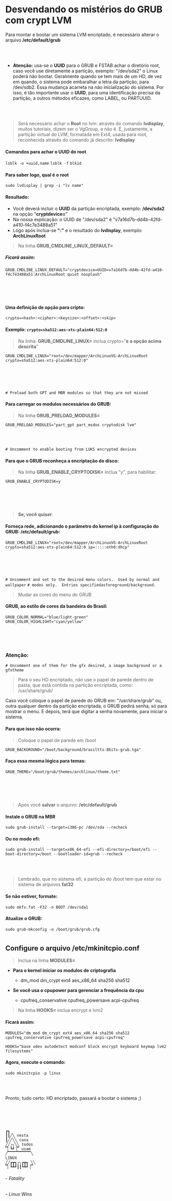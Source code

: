 # Desvendando os mistérios do GRUB com crypt LVM

Para montar e bootar um sistema LVM encriptado, é necessário alterar o arquivo **/etc/default/grub**
    
<br></br>

- **Atenção:** usa-se o **UUID** para o GRUB e FSTAB achar o diretório root, caso você use diretamente a partição, exemplo: "/dev/sda2" o Linux poderá não bootar. Geralmente quando se tem mais de um HD, de vez em quando, o sistema pode embaralhar a letra da partição, para /dev/sdb2. Essa mudança acarreta na não inicialização do sistema. Por isso, é tão importante usar o **UUID**, para uma identificação precisa da partição, a outros métodos eficazes, como LABEL, ou PARTUUID.

<br></br>

> Será necessário achar o **Root** no lvm: através do comando **lvdisplay**, muitos tutoriais, dizem ser o VgGroup, e não é. É, justamente, a partição virtual do LVM, formatada em Ext4, usada para root, reconhecida através do comando já descrito: **lvdisplay**

#### Comandos para achar o UUID do root

`lsblk -o +uuid,name`
`lsblk -f`
`blkid`

#### Para saber logo, qual é o root
`sudo lvdisplay | grep -i "lv name"`

#### Resultado:

- Você deverá incluir o **UUID** da partição encriptada, exemplo: **/dev/sda2** na opção "**cryptdevice=**"
- Na nossa explicação: o UUID de "/dev/sda2" é "v7a16d7b-dd4b-42fd-a410-f4c7e3488a51"
- Logo após inclua-se **":"** e o resultado do **lvdisplay**, exemplo: **ArchLinuxRoot**

> Na linha **GRUB_CMDLINE_LINUX_DEFAULT=**

##### Ficará assim:

````
GRUB_CMDLINE_LINUX_DEFAULT="cryptdevice=UUID=v7a16d7b-dd4b-42fd-a410-f4c7e3488a51:ArchLinuxRoot quiet nosplash"
````

<br></br>

#
#### Uma definição de opção para cripto:

    crypto=<hash>:<cipher>:<keysize>:<offset>:<skip>

#### Exemplo: `crypto=sha512:aes-xts-plain64:512:0`

> Na linha: **GRUB_CMDLINE_LINUX=** inclua crypto="**e a opção acima descrita**"

    GRUB_CMDLINE_LINUX="root=/dev/mapper/ArchLinuxVG-ArchLinuxRoot crypto=sha512:aes-xts-plain64:512:0"

<br></br>

#
`# Preload both GPT and MBR modules so that they are not missed`

#### Para carregar os modulos necessários do GRUB:

> Na linha **GRUB_PRELOAD_MODULES=**

    GRUB_PRELOAD_MODULES="part_gpt part_msdos cryptodisk lvm"

<br></br>


`# Uncomment to enable booting from LUKS encrypted devices`

#### Para que o GRUB reconheça a encriptação do disco:

> Na linha **GRUB_ENABLE_CRYPTODISK=** inclua "y", para habilitar:

    GRUB_ENABLE_CRYPTODISK=y

<br></br>

#
> **Se, você quiser**:

#### Forneça rede, adicionando o parâmetro do kernel ip à configuração do GRUB: /etc/default/grub:

    GRUB_CMDLINE_LINUX="root=/dev/mapper/ArchLinuxVG-ArchLinuxRoot crypto=sha512:aes-xts-plain64:512:0 ip=:::::eth0:dhcp"

<br></br>

#
`# Uncomment and set to the desired menu colors.  Used by normal and wallpaper`
`# modes only.  Entries specifiedasforeground/background.`

> Mudar as cores do menu do GRUB

#### GRUB, ao estilo de cores da bandeira do **Brasil:**

````
GRUB_COLOR_NORMAL="blue/light-green"
GRUB_COLOR_HIGHLIGHT="cyan/yellow"
````

<br></br>

#
### Atenção:

`# Uncomment one of them for the gfx desired, a image background or a gfxtheme`

 > Para o seu HD encriptado, não use o papel de parede dentro de pasta, que está contida na partição encriptada, como: /usr/share/grub/
 
 Caso você coloque o papel de parede do GRUB em: "/usr/share/grub" ou, outra qualquer dentro da partição encriptada, o GRUB pedirá senha, só para mostrar o menu. E depois, terá que digitar a senha novamente, para iniciar o sistema.
 
 #### Para que isso não ocorra:
 
 > Coloque o papel de parede em /boot

    GRUB_BACKGROUND="/boot/background/brasiltts-8bits-grub.tga"

#### Faça essa mesma lógica para temas:

    GRUB_THEME="/boot/grub/themes/archlinux/theme.txt"


<br></br>

#
> Após você **salvar** o arquivo: **/etc/default/grub**


#### Instale o GRUB na MBR

    sudo grub-install --target=i386-pc /dev/sda --recheck 

#### Ou no modo efi:

    sudo grub-install --target=x86_64-efi --efi-directory=/boot/efi --boot-directory=/boot --bootloader-id=grub --recheck

<br></br>

> Lembrado, que no sistema efi, a partição do /boot tem que estar no sistema de arquivos **fat32**

#### Se não estiver, formate:

    sudo mkfs.fat -F32 -n BOOT /dev/sda1


#### Atualize o GRUB:

    sudo grub-mkconfig -o /boot/grub/grub.cfg
 
#

## Configure o arquivo /etc/mkinitcpio.conf

 > Inclua na linha **MODULES=**

- **Para o kernel iniciar os modulos de criptografia**
  - dm_mod dm_crypt ext4 aes_x86_64 sha256 sha512

- **Se você usa o cpupower para gerenciar a frequência da cpu**
  - cpufreq_conservative cpufreq_powersave acpi-cpufreq

> Na linha **HOOKS=** inclua  encrypt e lvm2


#### Ficará assim:

````
MODULES="dm_mod dm_crypt ext4 aes_x86_64 sha256 sha512 cpufreq_conservative cpufreq_powersave acpi-cpufreq"

HOOKS="base udev autodetect modconf block encrypt keyboard keymap lvm2 filesystems"
````
#### Agora, execute o comando: 

`sudo mkinitcpio -p linux`

<br></br>

Pronto, tudo certo: HD encriptado, passará a bootar o sistema ;)
#

<br></br>

```
┏┓
┃┃╱╲ nesta
┃╱╱╲╲ casa
╱╱╭╮╲╲ todos
▔▏┗┛▕▔ usam
╱▔▔▔▔▔▔▔▔▔▔╲
LINUX
╱╱┏┳┓╭╮┏┳┓ ╲╲
▔▏┗┻┛┃┃┗┻┛▕▔
```

###### - Fatality
###### - Linux Wins







